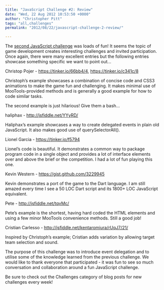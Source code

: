 ```yaml
---
title: "JavaScript Challenge #2: Review"
date: "Wed, 22 Aug 2012 10:53:50 +0000"
author: "Christopher Pitt"
tags: "all,challenges"
permalink: "2012/08/22/javascript-challenge-2-review/"

---
```

The <a href="http://mootools.net/blog/2012/08/01/javascript-challenge-2/">second JavaScript challenge</a> was loads of fun! It seems the topic of game development creates interesting challenges and invited participation. Once again, there were many excellent entries but the following entries showcase something specific we want to point out...

<!--more-->

Christop Pojer - <a href="https://tinker.io/66bb4/4">https://tinker.io/66bb4/4</a>, <a href="https://tinker.io/c341c/8">https://tinker.io/c341c/8</a>

Christoph’s example showcases a combination of concise code and CSS3 animations to make the game fun and challenging. It makes minimal use of MooTools-provided methods and is generally a good example for how to code similar tasks.

The second example is just hilarious! Give them a bash...

haliphax - <a href="http://jsfiddle.net/YYyRD/">http://jsfiddle.net/YYyRD/</a>

Haliphax’s example showcases a way to create delegated events in plain old JavaScript. It also makes good use of querySelectorAll().

Lionel Garcia - <a href="https://tinker.io/f5794">https://tinker.io/f5794</a>

Lionel’s code is beautiful. It demonstrates a common way to package program code in a single object and provides a lot of interface elements over and above the brief or the competition. I had a lot of fun playing this one.

Kevin Western - <a href="https://gist.github.com/3229945">https://gist.github.com/3229945</a>

Kevin demonstrates a port of the game to the Dart language. I am still amazed every time I see a 50 LOC Dart script and its 1800+ LOC JavaScript equivalent.

Pete - <a href="http://jsfiddle.net/tqvMc/">http://jsfiddle.net/tqvMc/</a>

Pete’s example is the shortest, having hard coded the HTML elements and using a few minor MooTools convenience methods. Still a good job!

Cristian Carlesso - <a href="http://jsfiddle.net/kentaromiura/rUqJ7/21/">http://jsfiddle.net/kentaromiura/rUqJ7/21/</a>

Inspired by Christoph’s example; Cristian adds variation by allowing target team selection and sound.

The purpose of this challenge was to introduce event delegation and to utilise some of the knowledge learned from the previous challenge. We would like to thank everyone that participated - it was fun to see so much conversation and collaboration around a fun JavaScript challenge.

Be sure to check out the Challenges category of blog posts for new challenges every week!